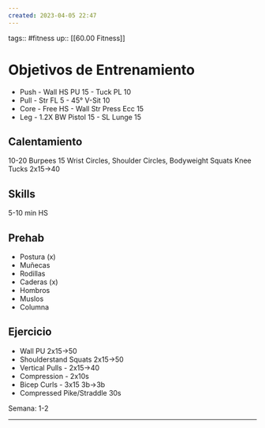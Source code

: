 ```yaml
---
created: 2023-04-05 22:47
---
```

tags:: #fitness
up:: [[60.00 Fitness]]
# Objetivos de Entrenamiento
- Push - Wall HS PU 15 - Tuck PL 10
- Pull - Str FL 5 - 45° V-Sit 10
- Core - Free HS - Wall Str Press Ecc 15
- Leg - 1.2X BW Pistol 15 - SL Lunge 15

## Calentamiento
10-20 Burpees
15 Wrist Circles, Shoulder Circles, Bodyweight Squats
Knee Tucks 2x15->40

## Skills
5-10 min HS

## Prehab
- Postura (x)
- Muñecas
- Rodillas
- Caderas (x)
- Hombros
- Muslos 
- Columna

## Ejercicio
- Wall PU 2x15->50
- Shoulderstand Squats 2x15->50
- Vertical Pulls - 2x15->40
- Compression - 2x10s
- Bicep Curls - 3x15 3b->3b
- Compressed Pike/Straddle 30s

Semana: 1-2
___
 